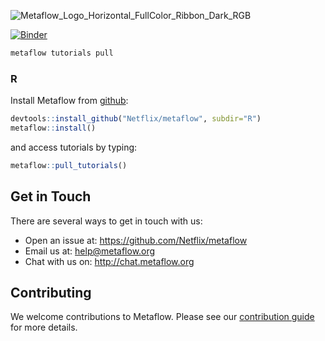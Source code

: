 ![Metaflow_Logo_Horizontal_FullColor_Ribbon_Dark_RGB](https://user-images.githubusercontent.com/763451/89453116-96a57e00-d713-11ea-9fa6-82b29d4d6eff.png)


[![Binder](https://mybinder.org/badge_logo.svg)](https://mybinder.org/v2/gh/talebzeghmi/metaflow/tz/workshop?urlpath=lab/workspaces/workshop)

```sh
metaflow tutorials pull
```

### R

Install Metaflow from [github](https://github.com/Netflix/metaflow/tree/master/R):

```R
devtools::install_github("Netflix/metaflow", subdir="R")
metaflow::install()
```

and access tutorials by typing:

```R
metaflow::pull_tutorials()
```

## Get in Touch
There are several ways to get in touch with us:

* Open an issue at: https://github.com/Netflix/metaflow 
* Email us at: help@metaflow.org
* Chat with us on: http://chat.metaflow.org 

## Contributing
We welcome contributions to Metaflow. Please see our [contribution guide](https://docs.metaflow.org/introduction/contributing-to-metaflow) for more details.
